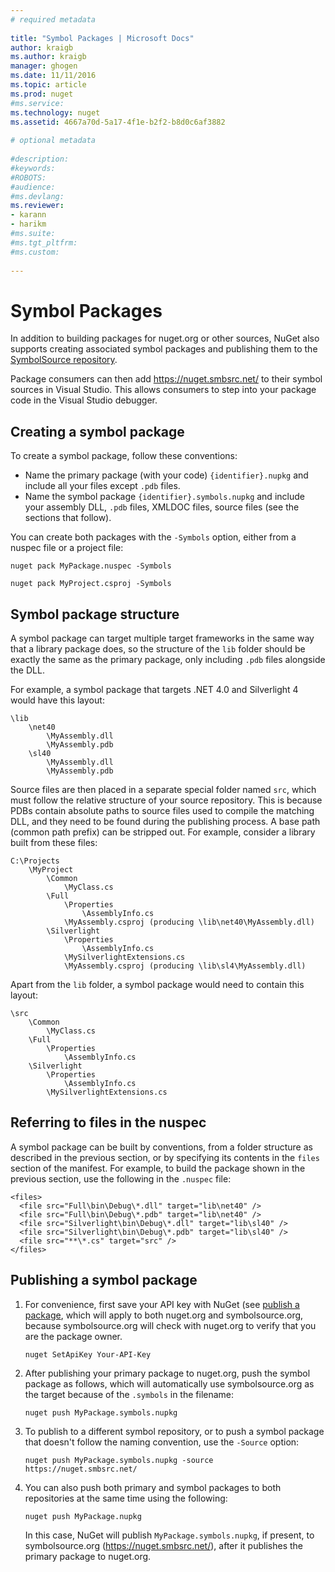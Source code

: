 ```yaml
--- 
# required metadata 
 
title: "Symbol Packages | Microsoft Docs"
author: kraigb 
ms.author: kraigb 
manager: ghogen 
ms.date: 11/11/2016 
ms.topic: article 
ms.prod: nuget 
#ms.service: 
ms.technology: nuget 
ms.assetid: 4667a70d-5a17-4f1e-b2f2-b8d0c6af3882
 
# optional metadata 
 
#description: 
#keywords: 
#ROBOTS: 
#audience: 
#ms.devlang: 
ms.reviewer:  
- karann 
- harikm 
#ms.suite:  
#ms.tgt_pltfrm: 
#ms.custom: 
 
--- 
```

# Symbol Packages

In addition to building packages for nuget.org or other sources, NuGet also supports creating associated symbol packages and publishing them to the [SymbolSource repository](http://www.symbolsource.org/Public).

Package consumers can then add https://nuget.smbsrc.net/ to their symbol sources in Visual Studio. This allows consumers to step into your package code in the Visual Studio debugger.

## Creating a symbol package

To create a symbol package, follow these conventions:
- Name the primary package (with your code) `{identifier}.nupkg` and include all your files except `.pdb` files.
- Name the symbol package `{identifier}.symbols.nupkg` and include your assembly DLL, `.pdb` files, XMLDOC files, source files (see the sections that follow).

You can create both packages with the `-Symbols` option, either from a nuspec file or a project file:

```
nuget pack MyPackage.nuspec -Symbols
```


```
nuget pack MyProject.csproj -Symbols
```

## Symbol package structure

A symbol package can target multiple target frameworks in the same way that a library package does, so the structure of the `lib` folder should be exactly the same as the primary package, only including `.pdb` files alongside the DLL.

For example, a symbol package that targets .NET 4.0 and Silverlight 4 would have this layout:
	
	\lib
		\net40
			\MyAssembly.dll
			\MyAssembly.pdb
		\sl40
			\MyAssembly.dll
			\MyAssembly.pdb

Source files are then placed in a separate special folder named `src`, which must follow the relative structure of your source repository. This is because PDBs contain absolute paths to source files used to compile the matching DLL, and they need to be found during the publishing process. A base path (common path prefix) can be stripped out. For example, consider a library built from these files:

	C:\Projects
		\MyProject
			\Common
				\MyClass.cs
			\Full
				\Properties
					\AssemblyInfo.cs
				\MyAssembly.csproj (producing \lib\net40\MyAssembly.dll)
			\Silverlight
				\Properties
					\AssemblyInfo.cs
				\MySilverlightExtensions.cs
				\MyAssembly.csproj (producing \lib\sl4\MyAssembly.dll)

Apart from the `lib` folder, a symbol package would need to contain this layout:

	\src
		\Common
			\MyClass.cs
		\Full
			\Properties
				\AssemblyInfo.cs
		\Silverlight
			\Properties
				\AssemblyInfo.cs
			\MySilverlightExtensions.cs

## Referring to files in the nuspec

A symbol package can be built by conventions, from a folder structure as described in the previous section, or by specifying its contents in the `files` section of the manifest. For example, to build the package shown in the previous section, use the following in the `.nuspec` file:

    <files>
      <file src="Full\bin\Debug\*.dll" target="lib\net40" /> 
	  <file src="Full\bin\Debug\*.pdb" target="lib\net40" /> 
      <file src="Silverlight\bin\Debug\*.dll" target="lib\sl40" /> 
	  <file src="Silverlight\bin\Debug\*.pdb" target="lib\sl40" /> 
      <file src="**\*.cs" target="src" />
    </files>

## Publishing a symbol package

1. For convenience, first save your API key with NuGet (see [publish a package](../create-packages/publish-a-package.md), which will apply to both nuget.org and symbolsource.org, because symbolsource.org will check with nuget.org to verify that you are the package owner.

	
	```
	nuget SetApiKey Your-API-Key
	```

2. After publishing your primary package to nuget.org, push the symbol package as follows, which will automatically use symbolsource.org as the target because of the `.symbols` in the filename:
	
	
	```
	nuget push MyPackage.symbols.nupkg
	```


3. To publish to a different symbol repository, or to push a symbol package that doesn't follow the naming convention, use the `-Source` option:

	
	```
	nuget push MyPackage.symbols.nupkg -source https://nuget.smbsrc.net/
	```


4. You can also push both primary and symbol packages to both repositories at the same time using the following:
	
	
	```
	nuget push MyPackage.nupkg
	```

	In this case, NuGet will publish `MyPackage.symbols.nupkg`, if present, to symbolsource.org (https://nuget.smbsrc.net/), after it publishes the primary package to nuget.org.


